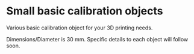 # Small basic calibration objects
 Various basic calibration object for your 3D printing needs.
 
 Dimensions/Diameter is 30 mm. Specific details to each object will follow soon.
